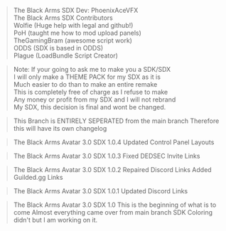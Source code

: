 >The Black Arms SDX Dev: PhoenixAceVFX  
>The Black Arms SDX Contributors  
>Wolfie (Huge help with legal and github!)  
>PoH (taught me how to mod upload panels)  
>TheGamingBram (awesome script work)  
>ODDS (SDX is based in ODDS)  
>Plague (LoadBundle Script Creator)  

>Note: If your going to ask me to make you a SDK/SDX  
>I will only make a THEME PACK for my SDX as it is  
>Much easier to do than to make an entire remake  
>This is completely free of charge as I refuse to make  
>Any money or profit from my SDX and I will not rebrand  
>My SDX, this decision is final and wont be changed.  

>This Branch is ENTIRELY SEPERATED from the main branch
>Therefore this will have its own changelog

>The Black Arms Avatar 3.0 SDX 1.0.4
>Updated Control Panel Layouts

>The Black Arms Avatar 3.0 SDX 1.0.3
>Fixed DEDSEC Invite Links

>The Black Arms Avatar 3.0 SDX 1.0.2
>Repaired Discord Links
>Added Guilded.gg Links

>The Black Arms Avatar 3.0 SDX 1.0.1
>Updated Discord Links

>The Black Arms Avatar 3.0 SDX 1.0
>This is the beginning of what is to come
>Almost everything came over from main branch
>SDK Coloring didn't but I am working on it.
